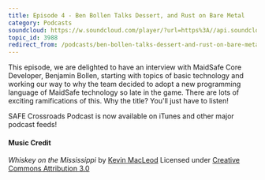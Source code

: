 ```yaml
---
title: Episode 4 - Ben Bollen Talks Dessert, and Rust on Bare Metal
category: Podcasts
soundcloud: https://w.soundcloud.com/player/?url=https%3A//api.soundcloud.com/tracks/207894234
topic_id: 3988
redirect_from: /podcasts/ben-bollen-talks-dessert-and-rust-on-bare-metal/
---
```


This episode, we are delighted to have an interview with MaidSafe Core Developer, Benjamin Bollen, starting with topics of basic technology and working our way to why the team decided to adopt a new programming language of MaidSafe technology so late in the game. There are lots of exciting ramifications of this. <!-- more --> Why the title? You'll just have to listen!

SAFE Crossroads Podcast is now available on iTunes and other major podcast feeds!

#### Music Credit

_Whiskey on the Mississippi_ by [Kevin MacLeod](http://incompetech.com)
Licensed under [Creative Commons Attribution 3.0](http://creativecommons.org/licenses/by/3.0/)
